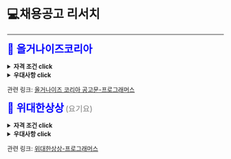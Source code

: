 # 💻채용공고 리서치

---

<strong><font color="blue"><font size="5">🏸 올거나이즈코리아</font></font></strong>

<details>
<summary><strong>자격 조건 click</strong></summary>
<ul>
    <li>Python과 Python Framework (Django / Flask 등)를 이용한 백엔드 서버 개발 경력을 보유하신 분</li>
    <li>GCP/AWS 위에서 서버 관리를 해 본 경험이 있으신 분</li>
    <li>고객이 직접 사용하는 프러덕션 서비스의 back-end 개발 및 배포 경험이 있으신 분</li>
    <li>고객의 요구사항에 대해서 기민하게 반응하고, 디자이너, 기획자, 세일즈와 커뮤니케이션이 가능한 분</li>
    <li>Readable 한 코드를 작성하시는 분</li>
    <li>백엔드의 코드 체인지가 고객에게 어떤 영향을 미치는지 고객 관점에서 생각하실 수 있는 분</li>
    <li>테스트 코드를 작성하는 습관이 있으신 분</li>
    <li>Deep Learning 쪽을 배우고 싶은 열정이 있으신 분</li>
    <li>web server 의 performance tuning 을 해 보신 경험이 있으신 분</li>
</ul>
</details>

<details>
    <summary><strong>우대사항 click</strong></summary>
<ul>
    <li>본인이 알고 있는 지식을 팀원과 공유하는데 적극적이신 분 </li>
    <li>본인의 산출물을 영어로 발표하실 수 있으신 분. 혹은 그렇게 되기 위해서 노력하시는 분</li>
    <li>Redis, Kafka 등 데이터 파이프라인 쪽 처리 경험이 있으신 분</li>
    <li>Large scale web application 개발 경험이 있으신 분</li>
    <li>Lean Startup 및 Growth Hacking 경험이 있으신 분</li>
    <li>Google Analytics, Mailchimp, PhraseApp 등 3rd party service 와 integration 해 보신 경험이 있으신 분</li>
    <li>Open Source 를 사용하시는 것에 열려있지만, 가져다 쓰시는 코드의 내부는 가급적 들여다 보시는 분</li>
    <li>Agile process 에 익숙하신 분</li>
<ul>
</details>    


관련 링크:  [올거나이즈 코리아 공고문-프로그래머스](https://career.programmers.co.kr/job_positions/11167)



<p><strong><font color="blue"><font size="5">🏸 위대한상상</font></font></strong> <font color="grey"><font size="4">(요기요)</font></font>
<details>
<summary><strong>자격 조건 click</strong></summary>
<ul>
    <li>고가용, 확장 가능한 시스템 아키텍쳐 설계 및 개발 능력</li>
	<li>Python, Java, Ruby, Node.js 등을 사용한 6년 이상의 개발 경력 또는 그에 준하는 실력</li>
	<li>web framework (Django, FastAPI, Spring, Rails 등) 을 사용한 3년 이상의 웹 개발 경력 또는 그에 준하는 실력</li>
    <li>경력 6년 이상</li>
</ul>
</details>    

<details>
    <summary><strong>우대사항 click</strong></summary>
<ul>
    <li>데이터베이스(RDBMS 또는 NoSQL,NewSQL)에 대한 깊은 이해</li>
	<li>대용량 분산 인프라 설계, 운영 경험(Kafka, CDC등)</li>
	<li>컨테이너 기반 서비스 개발 및 운영 경험</li>
</ul>
</details>


관련 링크: [위대한상상-프로그래머스](https://career.programmers.co.kr/job_positions/775)

